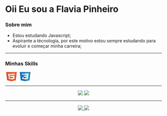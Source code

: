 <h1>Oii Eu sou a Flavia Pinheiro</h1>
<h3> Sobre mim  </h3>
<ul>
  <li>Estou estudando Javascript;
  <li> Aspirante a técnologia, por este motivo estou sempre estudando para evoluir e começar minha carreira;
</ul>
<hr>
  <h3>Minhas Skills</h3>
 <p align = "left" </p>
    <img align="center" alt="Flavia-HTML" height="30" width="40" src="https://raw.githubusercontent.com/devicons/devicon/master/icons/html5/html5-original.svg">
  <img align="center" alt="Flavia-CSS" height="30" width="40" src="https://raw.githubusercontent.com/devicons/devicon/master/icons/css3/css3-original.svg">
  <hr>
<div align = "center">
<a herf = "https://github.com/piinheiroflavia">
  <img height="160em" src="https://github-readme-stats.vercel.app/api?username=piinheiroflavia&show_icons=true&theme=dracula&include_all_commits=true&count_private=true"/>
   <img height="160em" src="https://github-readme-stats.vercel.app/api/top-langs/?username=piinheiroflavia&layout=compact&langs_count=7&theme=dracula"/>
</div>
<hr>  
<div align = "center"> 
<a href="https://www.instagram.com/piinheiroflavia/" target="_blank">
    <img src="https://img.shields.io/badge/-Instagram-%23E4405F?style=for-the-badge&logo=instagram&logoColor=white">
</a>
<a href="https://www.linkedin.com/in/ana-flavia-g-pinheiro-79932521a/" target="_blank">
    <img src="https://img.shields.io/badge/linkedin-%230077B5.svg?&style=for-the-badge&logo=linkedin&logoColor=white&link=mailto:https://www.linkedin.com/in/mateusaraujobarros/">
</a>
</div>
